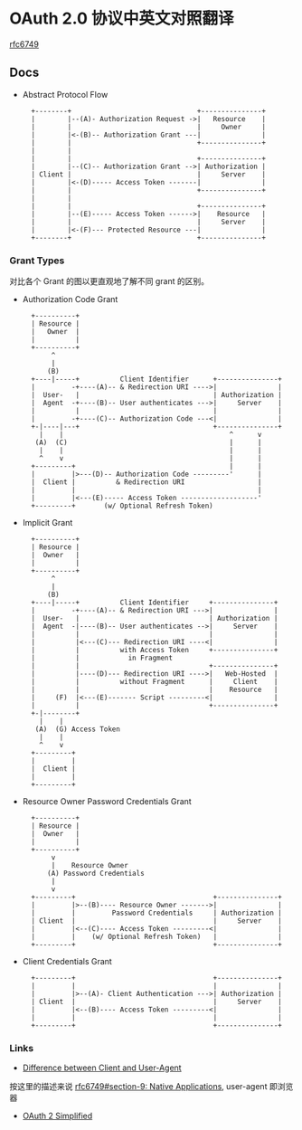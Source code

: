 # OAuth 2.0 协议中英文对照翻译

[rfc6749](https://tools.ietf.org/html/rfc6749)


## Docs

- Abstract Protocol Flow

        +--------+                               +---------------+
        |        |--(A)- Authorization Request ->|   Resource    |
        |        |                               |     Owner     |
        |        |<-(B)-- Authorization Grant ---|               |
        |        |                               +---------------+
        |        |
        |        |                               +---------------+
        |        |--(C)-- Authorization Grant -->| Authorization |
        | Client |                               |     Server    |
        |        |<-(D)----- Access Token -------|               |
        |        |                               +---------------+
        |        |
        |        |                               +---------------+
        |        |--(E)----- Access Token ------>|    Resource   |
        |        |                               |     Server    |
        |        |<-(F)--- Protected Resource ---|               |
        +--------+                               +---------------+


### Grant Types

对比各个 Grant 的图以更直观地了解不同 grant 的区别。

- Authorization Code Grant

        +----------+
        | Resource |
        |   Owner  |
        |          |
        +----------+
             ^
             |
            (B)
        +----|-----+          Client Identifier      +---------------+
        |         -+----(A)-- & Redirection URI ---->|               |
        |  User-   |                                 | Authorization |
        |  Agent  -+----(B)-- User authenticates --->|     Server    |
        |          |                                 |               |
        |         -+----(C)-- Authorization Code ---<|               |
        +-|----|---+                                 +---------------+
          |    |                                         ^      v
         (A)  (C)                                        |      |
          |    |                                         |      |
          ^    v                                         |      |
        +---------+                                      |      |
        |         |>---(D)-- Authorization Code ---------'      |
        |  Client |          & Redirection URI                  |
        |         |                                             |
        |         |<---(E)----- Access Token -------------------'
        +---------+       (w/ Optional Refresh Token)

- Implicit Grant

        +----------+
        | Resource |
        |  Owner   |
        |          |
        +----------+
             ^
             |
            (B)
        +----|-----+          Client Identifier     +---------------+
        |         -+----(A)-- & Redirection URI --->|               |
        |  User-   |                                | Authorization |
        |  Agent  -|----(B)-- User authenticates -->|     Server    |
        |          |                                |               |
        |          |<---(C)--- Redirection URI ----<|               |
        |          |          with Access Token     +---------------+
        |          |            in Fragment
        |          |                                +---------------+
        |          |----(D)--- Redirection URI ---->|   Web-Hosted  |
        |          |          without Fragment      |     Client    |
        |          |                                |    Resource   |
        |     (F)  |<---(E)------- Script ---------<|               |
        |          |                                +---------------+
        +-|--------+
          |    |
         (A)  (G) Access Token
          |    |
          ^    v
        +---------+
        |         |
        |  Client |
        |         |
        +---------+

- Resource Owner Password Credentials Grant

        +----------+
        | Resource |
        |  Owner   |
        |          |
        +----------+
             v
             |    Resource Owner
            (A) Password Credentials
             |
             v
        +---------+                                  +---------------+
        |         |>--(B)---- Resource Owner ------->|               |
        |         |         Password Credentials     | Authorization |
        | Client  |                                  |     Server    |
        |         |<--(C)---- Access Token ---------<|               |
        |         |    (w/ Optional Refresh Token)   |               |
        +---------+                                  +---------------+

- Client Credentials Grant

        +---------+                                  +---------------+
        |         |                                  |               |
        |         |>--(A)- Client Authentication --->| Authorization |
        | Client  |                                  |     Server    |
        |         |<--(B)---- Access Token ---------<|               |
        |         |                                  |               |
        +---------+                                  +---------------+

### Links

- [Difference between Client and User-Agent](https://stackoverflow.com/questions/35637601/difference-between-client-and-user-agent/35638254)

按这里的描述来说 [rfc6749#section-9: Native Applications](https://tools.ietf.org/html/rfc6749#section-9), user-agent 即浏览器

- [OAuth 2 Simplified](https://aaronparecki.com/oauth-2-simplified/)
